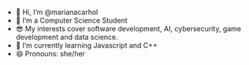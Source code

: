 - 👋 Hi, I’m @marianacarhol
- 👀 I’m a Computer Science Student
- 😎 My interests cover software development, AI, cybersecurity, game development and data science. 
- 🌱 I’m currently learning Javascript and C++
- 😄 Pronouns: she/her

<!---
marianacarhol/marianacarhol is a ✨ special ✨ repository because its `README.md` (this file) appears on your GitHub profile.
You can click the Preview link to take a look at your changes.
--->
